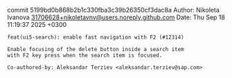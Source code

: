 commit 5199bd0b868b2b1c330fba3c39b26350cf3dac8a
Author: Nikoleta Ivanova <31706628+nikoletavnv@users.noreply.github.com>
Date:   Thu Sep 18 11:19:37 2025 +0300

    feat(ui5-search): enable fast navigation with F2 (#12314)
    
    Enable focusing of the delete button inside a search item
    with F2 key press when the search item is focused.
    
    Co-authored-by: Aleksandar Terziev <aleksandar.terziev@sap.com>
